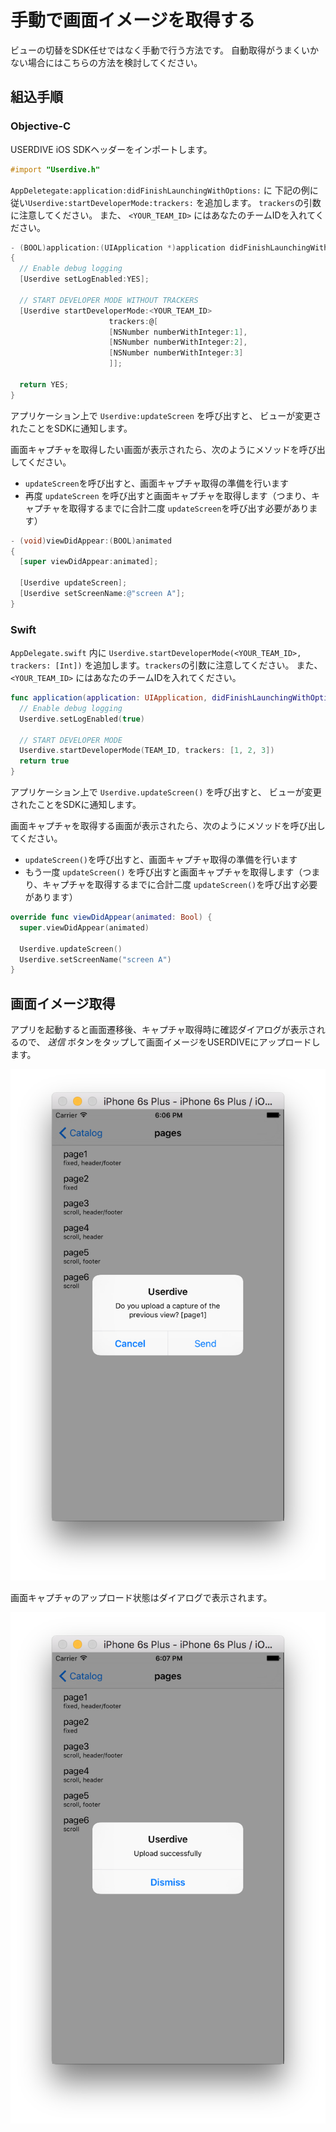 # 手動で画面イメージを取得する

ビューの切替をSDK任せではなく手動で行う方法です。
自動取得がうまくいかない場合にはこちらの方法を検討してください。

## 組込手順

### Objective-C

USERDIVE iOS SDKヘッダーをインポートします。

```objective-c
#import "Userdive.h"
```

`AppDeletegate:application:didFinishLaunchingWithOptions:` に
下記の例に従い`Userdive:startDeveloperMode:trackers:` を追加します。
`trackers`の引数に注意してください。
また、 `<YOUR_TEAM_ID>` にはあなたのチームIDを入れてください。

```objective-c
- (BOOL)application:(UIApplication *)application didFinishLaunchingWithOptions:(NSDictionary *)launchOptions
{
  // Enable debug logging
  [Userdive setLogEnabled:YES];

  // START DEVELOPER MODE WITHOUT TRACKERS
  [Userdive startDeveloperMode:<YOUR_TEAM_ID>
                      trackers:@[
                      [NSNumber numberWithInteger:1],
                      [NSNumber numberWithInteger:2],
                      [NSNumber numberWithInteger:3]
                      ]];

  return YES;
}
```

アプリケーション上で `Userdive:updateScreen` を呼び出すと、
ビューが変更されたことをSDKに通知します。

画面キャプチャを取得したい画面が表示されたら、次のようにメソッドを呼び出してください。

- `updateScreen`を呼び出すと、画面キャプチャ取得の準備を行います
- 再度 `updateScreen` を呼び出すと画面キャプチャを取得します（つまり、キャプチャを取得するまでに合計二度 `updateScreen`を呼び出す必要があります）

```objective-c
- (void)viewDidAppear:(BOOL)animated
{
  [super viewDidAppear:animated];

  [Userdive updateScreen];
  [Userdive setScreenName:@"screen A"];
}
```

### Swift

`AppDelegate.swift` 内に
`Userdive.startDeveloperMode(<YOUR_TEAM_ID>, trackers: [Int])`
を追加します。`trackers`の引数に注意してください。
また、 `<YOUR_TEAM_ID>` にはあなたのチームIDを入れてください。

```swift
func application(application: UIApplication, didFinishLaunchingWithOptions launchOptions: [NSObject: AnyObject]?) -> Bool {
  // Enable debug logging
  Userdive.setLogEnabled(true)

  // START DEVELOPER MODE
  Userdive.startDeveloperMode(TEAM_ID, trackers: [1, 2, 3])
  return true
}
```

アプリケーション上で `Userdive.updateScreen()` を呼び出すと、
ビューが変更されたことをSDKに通知します。

画面キャプチャを取得する画面が表示されたら、次のようにメソッドを呼び出してください。

- `updateScreen()`を呼び出すと、画面キャプチャ取得の準備を行います
- もう一度 `updateScreen()` を呼び出すと画面キャプチャを取得します（つまり、キャプチャを取得するまでに合計二度 `updateScreen()`を呼び出す必要があります）

```swift
override func viewDidAppear(animated: Bool) {
  super.viewDidAppear(animated)
 
  Userdive.updateScreen()
  Userdive.setScreenName("screen A")
}
```

## 画面イメージ取得

アプリを起動すると画面遷移後、キャプチャ取得時に確認ダイアログが表示されるので、
*送信* ボタンをタップして画面イメージをUSERDIVEにアップロードします。

![sdk_verification_capture_1.png](./files/sdk_verification_capture_1.png)

画面キャプチャのアップロード状態はダイアログで表示されます。

![sdk_verification_capture_2.png](./files/sdk_verification_capture_2.png)
